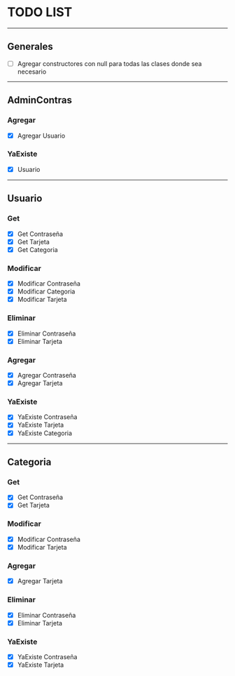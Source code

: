 # TODO LIST

---
## Generales

- [ ] Agregar constructores con null para todas las clases donde sea necesario

---
## AdminContras

### Agregar 
- [X] Agregar Usuario

### YaExiste
- [X] Usuario
---
## Usuario

### Get
- [X] Get Contraseña
- [X] Get Tarjeta
- [X] Get Categoria

### Modificar
- [X] Modificar Contraseña
- [X] Modificar Categoria
- [X] Modificar Tarjeta

### Eliminar
- [X] Eliminar Contraseña
- [X] Eliminar Tarjeta

### Agregar
- [X] Agregar Contraseña
- [X] Agregar Tarjeta

### YaExiste
- [X] YaExiste Contraseña
- [X] YaExiste Tarjeta
- [X] YaExiste Categoria

---
## Categoria

### Get
- [X] Get Contraseña
- [X] Get Tarjeta

### Modificar
- [X] Modificar Contraseña
- [X] Modificar Tarjeta

### Agregar 
- [X] Agregar Tarjeta

### Eliminar 
- [X] Eliminar Contraseña
- [X] Eliminar Tarjeta

### YaExiste
- [X] YaExiste Contraseña
- [X] YaExiste Tarjeta
